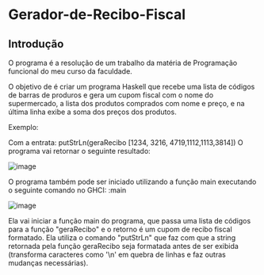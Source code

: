 # Gerador-de-Recibo-Fiscal


## Introdução

O programa é a resolução de um trabalho da matéria de Programação funcional do meu curso da faculdade.

O objetivo de é criar um programa Haskell que recebe uma lista de códigos de barras de produros e gera um cupom fiscal com o nome do supermercado, a lista dos produtos comprados com nome e preço, e na última linha exibe a soma dos preços dos produtos. 

Exemplo:

Com a entrata: putStrLn(geraRecibo [1234, 3216, 4719,1112,1113,3814])
O programa vai retornar o seguinte resultado:

![image](https://user-images.githubusercontent.com/70992080/118567208-bdd1b700-b74b-11eb-8b30-a6b7f9241def.png)

O programa também pode ser iniciado utilizando a função main executando o seguinte comando no GHCI:
:main

![image](https://user-images.githubusercontent.com/70992080/118567396-1c973080-b74c-11eb-90d0-a9a4fff136d8.png)

Ela vai iniciar a função main do programa, que passa uma lista de códigos para a função "geraRecibo" e o retorno é um cupom de recibo fiscal formatado. Ela utiliza o comando "putStrLn" que faz com que a string retornada pela função geraRecibo seja formatada antes de ser exibida (transforma caracteres como '\n' em quebra de linhas e faz outras mudanças necessárias).
